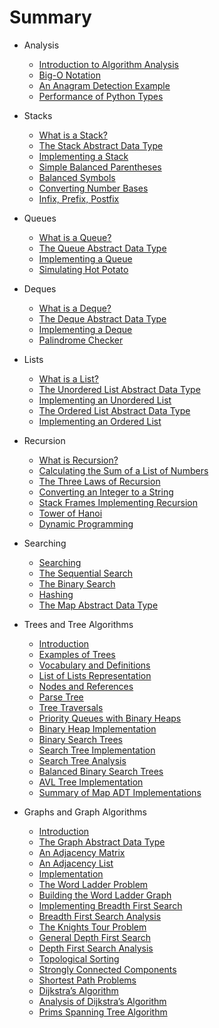 # Summary

* Analysis
    * [Introduction to Algorithm Analysis](analysis/introduction.md)
    * [Big-O Notation](analysis/big-o-notation.md)
    * [An Anagram Detection Example](analysis/an-anagram-detection-example.md)
    * [Performance of Python Types](analysis/performance-of-python-types.md)

* Stacks
    * [What is a Stack?](stacks/what-is-a-stack.md)
    * [The Stack Abstract Data Type](stacks/the-stack-abstract-data-type.md)
    * [Implementing a Stack](stacks/implementing-a-stack.md)
    * [Simple Balanced Parentheses](stacks/simple-balanced-parentheses.md)
    * [Balanced Symbols](stacks/balanced-symbols.md)
    * [Converting Number Bases](stacks/converting-number-bases.md)
    * [Infix, Prefix, Postfix](stacks/infix-prefix-and-postfix-expressions.md)

* Queues
    * [What is a Queue?](queues/what-is-a-queue.md)
    * [The Queue Abstract Data Type](queues/the-queue-abstract-data-type.md)
    * [Implementing a Queue](queues/implementing-a-queue.md)
    * [Simulating Hot Potato](queues/simulating-hot-potato.md)

* Deques
    * [What is a Deque?](deques/what-is-a-deque.md)
    * [The Deque Abstract Data Type](deques/the-deque-abstract-data-type.md)
    * [Implementing a Deque](deques/implementing-a-deque.md)
    * [Palindrome Checker](deques/palindrome-checker.md)

* Lists
    * [What is a List?](lists/what-is-a-list.md)
    * [The Unordered List Abstract Data Type](lists/the-unordered-list-abstract-data-type.md)
    * [Implementing an Unordered List](lists/implementing-an-unordered-list.md)
    * [The Ordered List Abstract Data Type](lists/the-ordered-list-abstract-data-type.md)
    * [Implementing an Ordered List](lists/implementing-an-ordered-list.md)

* Recursion
    * [What is Recursion?](recursion/what-is-recursion.md)
    * [Calculating the Sum of a List of Numbers](recursion/calculating-the-sum-of-a-list-of-numbers.md)
    * [The Three Laws of Recursion](recursion/the-three-laws-of-recursion.md)
    * [Converting an Integer to a String](recursion/converting-an-integer-to-a-string.md)
    * [Stack Frames Implementing Recursion](recursion/stack-frames-implementing-recursion.md)
    * [Tower of Hanoi](recursion/tower-of-hanoi.md)
    * [Dynamic Programming](recursion/dynamic-programming.md)

* Searching
    * [Searching](searching/searching.md)
    * [The Sequential Search](searching/the-sequential-search.md)
    * [The Binary Search](searching/the-binary-search.md)
    * [Hashing](searching/hashing.md)
    * [The Map Abstract Data Type](searching/the-map-abstract-data-type.md)

* Trees and Tree Algorithms
    * [Introduction](trees/introduction.md)
    * [Examples of Trees](trees/examples-of-trees.md)
    * [Vocabulary and Definitions](trees/vocabulary-and-definitions.md)
    * [List of Lists Representation](trees/list-of-lists-representation.md)
    * [Nodes and References](trees/nodes-and-references.md)
    * [Parse Tree](trees/parse-tree.md)
    * [Tree Traversals](trees/tree-traversals.md)
    * [Priority Queues with Binary Heaps](trees/priority-queues-with-binary-heaps.md)
    * [Binary Heap Implementation](trees/binary-heap-implementation.md)
    * [Binary Search Trees](trees/binary-search-trees.md)
    * [Search Tree Implementation](trees/search-tree-implementation.md)
    * [Search Tree Analysis](trees/search-tree-analysis.md)
    * [Balanced Binary Search Trees](trees/balanced-binary-search-trees.md)
    * [AVL Tree Implementation](trees/avl-tree-implementation.md)
    * [Summary of Map ADT Implementations](trees/summary-of-map-adt-implementations.md)

* Graphs and Graph Algorithms
    * [Introduction](graphs/introduction.md)
    * [The Graph Abstract Data Type](graphs/the-graph-abstract-data-type.md)
    * [An Adjacency Matrix](graphs/an-adjacency-matrix.md)
    * [An Adjacency List](graphs/an-adjacency-list.md)
    * [Implementation](graphs/implementation.md)
    * [The Word Ladder Problem](graphs/the-word-ladder-problem.md)
    * [Building the Word Ladder Graph](graphs/building-the-word-ladder-graph.md)
    * [Implementing Breadth First Search](graphs/implementing-breadth-first-search.md)
    * [Breadth First Search Analysis](graphs/breadth-first-search-analysis.md)
    * [The Knights Tour Problem](graphs/knights_tour.litpy.md)
    * [General Depth First Search](graphs/general-depth-first-search.md.todo)
    * [Depth First Search Analysis](graphs/depth-first-search-analysis.md.todo)
    * [Topological Sorting](graphs/topological-sorting.md.todo)
    * [Strongly Connected Components](graphs/strongly-connected-components.md.todo)
    * [Shortest Path Problems](graphs/shortest-path-problems.md.todo)
    * [Dijkstra’s Algorithm](graphs/dijkstras-algorithm.md.todo)
    * [Analysis of Dijkstra’s Algorithm](graphs/analysis-of-dijkstras-algorithm.md.todo)
    * [Prims Spanning Tree Algorithm](graphs/prims-spanning-tree-algorithm.md.todo)
